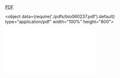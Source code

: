 [PDF](pdfs/bio060237.pdf)

<object data={require('./pdfs/bio060237.pdf').default} type="application/pdf" width="100%" height="800"></object>

![](pdfs/bio060237.pdf)
